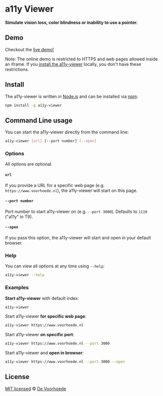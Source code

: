 # a11y Viewer

**Simulate vision loss, color blindness or inability to use a pointer.**

## Demo

Checkout the [live demo!](https://voorhoede.github.io/a11y-viewer/)

Note: The online demo is restricted to HTTPS and web pages allowed inside an iframe.
If you [install the a11y-viewer](#install) locally, you don't have these restrictions.


## Install

The a11y-viewer is written in [Node.js](http://nodejs.org/) and can be installed via [npm](https://npmjs.org/):

```bash
npm install -g a11y-viewer
```

## Command Line usage

You can start the a11y-viewer directly from the command line:

```bash
a11y-viewer [url] [--port number] [--open]
```

### Options

All options are optional.

#### `url`

If you provide a URL for a specific web page (e.g. `https://www.voorhoede.nl`), the a11y-viewer will start on this page.

#### `--port number`

Port number to start a11y-viewer on (e.g. `--port 3000`). Defaults to `1119` ("a11y" in T9).

#### `--open`

If you pass this option, the a11y-viewer will start and open in your default browser.


### Help

You can view all options at any time using `--help`:

```bash
a11y-viewer --help
```

### Examples

**Start a11y-viewer** with default index:

```bash
a11y-viewer
```

Start a11y-viewer **for specific web page**:

```bash
a11y-viewer https://www.voorhoede.nl
```

Start a11y-viewer **on specific port**:

```bash
a11y-viewer https://www.voorhoede.nl --port 3000
```

Start a11y-viewer and **open in browser**:

```bash
a11y-viewer https://www.voorhoede.nl --port 3000 --open
```

## License

[MIT licensed](LICENSE) © [De Voorhoede](https://www.voorhoede.nl/)
